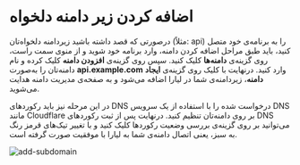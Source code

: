 # اضافه کردن زیر دامنه دلخواه
درصورتی که قصد داشته باشید زیردامنه‌‌ دلخواه‌تان (مثلاً: api) را به برنامه‌ی خود متصل کنید، باید طبق مراحل اضافه کردن دامنه، وارد برنامه خود شوید و از منوی سمت راست، روی گزینه‌ی **دامنه‌ها** کلیک کنید. سپس روی گزینه‌ی **افزودن دامنه** کلیک کرده و نام دامنه‌تان را به‌صورت **api.example.com** وارد کنید. درنهایت با کلیک روی گزینه‌ی **ایجاد دامنه**، زیردامنه‌ی شما در لیارا اضافه می‌شود و به صفحه‌ی مدیریت دامنه هدایت می‌شوید.

در این مرحله نیز باید رکوردهای DNS درخواست شده را با استفاده از یک سرویس DNS مانند Cloudflare بر روی دامنه‌تان تنظیم کنید. درنهایت پس از ثبت رکوردهای DNS می‌توانید بر روی گزینه‌ی  بررسی وضعیت رکوردها کلیک کنید و با تغییر تیک‌های قرمز رنگ به سبز، یعنی اتصال دامنه‌ی شما به لیارا با موفقیت صورت گرفته است.

![add-subdomain](https://files.liara.ir/docs/domain/add-api-subdomain.gif)